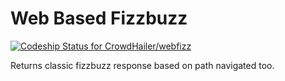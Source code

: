 Web Based Fizzbuzz
==================

[ ![Codeship Status for CrowdHailer/webfizz](https://www.codeship.io/projects/95c572e0-a15f-0131-5e6e-32de8e137a5c/status?branch=master)](https://www.codeship.io/projects/18308)

Returns classic fizzbuzz response based on path navigated too.